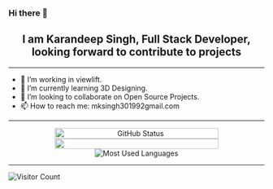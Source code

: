 ### Hi there 👋

<h2 align="center"> I am Karandeep Singh, Full Stack Developer, looking forward to contribute to projects</h2>

_______________
- 🔭 I’m working in viewlift.
- 🌱 I’m currently learning 3D Designing.
- 👯 I’m looking to collaborate on Open Source Projects.
- 📫 How to reach me: mksingh301992gmail.com

_______________

<p align="center" style="display: flex; flex-direction: column; align-items: center; justify-content: center; width: 100%">
<img width="80%" src="https://github-readme-stats.vercel.app/api?username=Karandeepsingh3030&show_icons=true&theme=radical&hide=stars&count_private=true" alt="GitHub Status"/>
<img width="80%" src="https://github-readme-streak-stats.herokuapp.com?user=Karandeepsingh3030&theme=radical&hide_border=true&date_format=M%20j%5B%2C%20Y%5D" >
<img src = "https://github-readme-stats.vercel.app/api/top-langs/?username=Karandeepsingh3030&show_icons=true&layout=compact&theme=radical" alt="Most Used Languages">
</p>

_______________

![Visitor Count](https://profile-counter.glitch.me/Karandeepsingh3030/count.svg)
